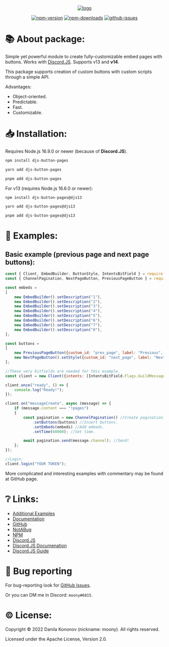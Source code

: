 <div align = "center">
    <br />
    <p>
        <a href = "https://i-moony.github.io/djs-button-pages/"><img src = "https://user-images.githubusercontent.com/80977522/174433134-54e6e9f6-b618-4d94-8552-5b5ba3c22a88.png" alt = "logo" /></a>
    </p>
    <p>
        <a href = "https://www.npmjs.com/package/djs-button-pages"><img src = "https://img.shields.io/npm/v/djs-button-pages?color=FF4433&style=flat-square" alt = "npm-version" /></a>
        <a href = "https://www.npmjs.com/package/djs-button-pages"><img src = "https://img.shields.io/npm/dt/djs-button-pages?color=FF4433&style=flat-square" alt = "npm-downloads" /></a>
        <a href = "https://github.com/i-Moony/djs-button-pages"><img src = "https://img.shields.io/github/issues/i-Moony/djs-button-pages?color=FF4433&style=flat-square" alt = "github-issues" /></a>
    </p>
</div>

# 📚 About package:

Simple yet powerful module to create fully-customizable embed pages with buttons. Works with [Discord.JS](https://www.npmjs.com/package/discord.js).
Supports v13 and **v14**.

This package supports creation of custom buttons with custom scripts through a simple API.

Advantages:
* Object-oriented.
* Predictable.
* Fast.
* Customizable.

# 📥 Installation:

Requires Node.js 16.9.0 or newer (because of **Discord.JS**).
```bash
npm install djs-button-pages
```
```bash
yarn add djs-button-pages
```
```bash
pnpm add djs-button-pages
```

For v13 (requires Node.js 16.6.0 or newer):
```bash
npm install djs-button-pages@djs13
```
```bash
yarn add djs-button-pages@djs13
```
```bash
pnpm add djs-button-pages@djs13
```

# 📃 Examples:

## Basic example (previous page and next page buttons):
```javascript
const { Client, EmbedBuilder, ButtonStyle, IntentsBitField } = require("discord.js");
const { ChannelPagination, NextPageButton, PreviousPageButton } = require("djs-button-pages");

const embeds =
[
    new EmbedBuilder().setDescription("1"),
    new EmbedBuilder().setDescription("2"),
    new EmbedBuilder().setDescription("3"),
    new EmbedBuilder().setDescription("4"),
    new EmbedBuilder().setDescription("5"),
    new EmbedBuilder().setDescription("6"),
    new EmbedBuilder().setDescription("7"),
    new EmbedBuilder().setDescription("8"),
];

const buttons = 
[
    new PreviousPageButton({custom_id: "prev_page", label: "Previous", style: ButtonStyle.Success}),
    new NextPageButton().setStyle({custom_id: "next_page", label: "Next", style: ButtonStyle.Success}),
];

//These very bitfields are needed for this example.
const client = new Client({intents: [IntentsBitField.Flags.GuildMessages, IntentsBitField.Flags.Guilds, IntentsBitField.Flags.MessageContent]});

client.once("ready", () => {
    console.log("Ready!");
});

client.on("messageCreate", async (message) => {
    if (message.content === "!pages")
    {
        const pagination = new ChannelPagination() //Create pagination.
            .setButtons(buttons) //Insert buttons.
            .setEmbeds(embeds) //Add embeds.
            .setTime(60000); //Set time.

        await pagination.send(message.channel); //Send!
    };
});

//Login.
client.login("YOUR TOKEN");
```

More complicated and interesting examples with commentary may be found at GitHub page.

# ❔ Links:
* [Additional Examples](https://github.com/i-Moony/djs-button-pages/tree/djs14/examples)
* [Documentation](https://i-moony.github.io/djs-button-pages/)
* [GitHub](https://github.com/i-Moony/djs-button-pages)
* [NotABug](https://notabug.org/m00ny/djs-button-pages)
* [NPM](https://www.npmjs.com/package/djs-button-pages)
* [Discord.JS](https://discord.js.org/)
* [Discord.JS Documenation](https://discord.js.org/#/docs/)
* [Discord.JS Guide](https://discordjs.guide/)

# 🐛 Bug reporting
For bug-reporting look for [GitHub Issues](https://github.com/i-Moony/djs-button-pages/issues).

Or you can DM me in Discord: `moony#6815`.

# © License:
Copyright © 2022 Danila Kononov (nickname: moony). All rights reserved.

Licensed under the Apache License, Version 2.0.